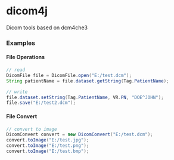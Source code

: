 # dicom4j
Dicom tools based on dcm4che3

### Examples

#### File Operations

```java
// read
DicomFile file = DicomFile.open("E:/test.dcm");
String patientName = file.dataset.getString(Tag.PatientName);

// write
file.dataset.setString(Tag.PatientName, VR.PN, "DOE^JOHN");
file.save("E:/test2.dcm");
```

#### File Convert

```java
// convert to image
DicomConvert convert = new DicomConvert("E:/test.dcm");
convert.toImage("E:/test.jpg");
convert.toImage("E:/test.png");
convert.toImage("E:/test.bmp");
```
